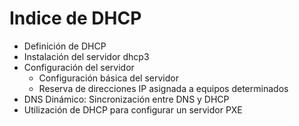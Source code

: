 # Indice de DHCP

* Definición de DHCP
* Instalación del servidor dhcp3
* Configuración del servidor
  * Configuración básica del servidor
  * Reserva de direcciones IP asignada a equipos determinados
* DNS Dinámico: Sincronización entre DNS y DHCP
* Utilización de DHCP para configurar un servidor PXE
